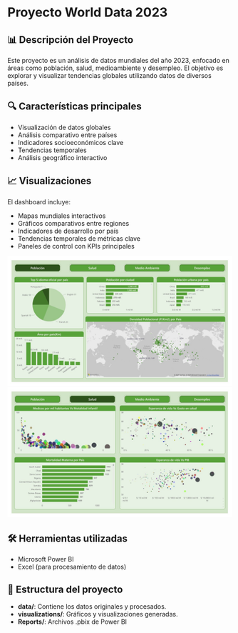 # Proyecto World Data 2023

## 📊 Descripción del Proyecto
Este proyecto es un análisis de datos mundiales del año 2023, enfocado en áreas como población, salud, medioambiente y desempleo. El objetivo es explorar y visualizar tendencias globales utilizando datos de diversos países.

## 🔍 Características principales
- Visualización de datos globales
- Análisis comparativo entre países
- Indicadores socioeconómicos clave
- Tendencias temporales
- Análisis geográfico interactivo

## 📈 Visualizaciones
El dashboard incluye:

- Mapas mundiales interactivos
- Gráficos comparativos entre regiones
- Indicadores de desarrollo por país
- Tendencias temporales de métricas clave
- Paneles de control con KPIs principales

<img src="https://github.com/GinnLac/Proyecto-World-Data-2023/blob/main/Visualizations/Mundo_1.jpg">
<img src="https://github.com/GinnLac/Proyecto-World-Data-2023/blob/main/Visualizations/Mundo_2.jpg">



## 🛠️ Herramientas utilizadas
- Microsoft Power BI
- Excel (para procesamiento de datos)


## 📁 Estructura del proyecto
- **data/**: Contiene los datos originales y procesados.
- **visualizations/**: Gráficos y visualizaciones generadas.
- **Reports/**: Archivos .pbix de Power BI

